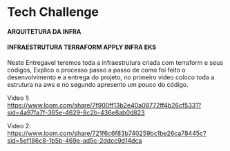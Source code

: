 <h1>Tech Challenge</h1>

#### ARQUITETURA DA INFRA


#### INFRAESTRUTURA TERRAFORM APPLY INFRA EKS

Neste Entregavel teremos toda a infraestrutura criada com terraform e seus códigos, Explico o processo passo a passo de como foi feito o desenvolvimento e a entrega do projeto, no primeiro video coloco toda a estrutura na aws e no segundo apresento um pouco do código.

Video 1:
https://www.loom.com/share/7f900ff13b2e40a08772ff4b26cf5331?sid=4a97fa7f-365e-4629-8c2b-436e8ab0d823

Video 2: 
https://www.loom.com/share/721f6c6f83b740259bc1be26ca78445c?sid=5ef186c8-1b5b-469e-ad5c-2ddcc9d14dca